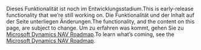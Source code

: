 <span data-ttu-id="ee76e-101">Dieses Funktionalität ist noch im Entwicklungsstadium.</span><span class="sxs-lookup"><span data-stu-id="ee76e-101">This is early-release functionality that we’re still working on.</span></span> <span data-ttu-id="ee76e-102">Die Funktionalität und der Inhalt auf der Seite unterliegen Änderungen.</span><span class="sxs-lookup"><span data-stu-id="ee76e-102">The functionality, and the content on this page, are subject to change.</span></span> <span data-ttu-id="ee76e-103">Um zu erfahren was kommt, gehen Sie zu [Microsoft Dynamics NAV Roadmap](https://go.microsoft.com/fwlink/?linkid=842139).</span><span class="sxs-lookup"><span data-stu-id="ee76e-103">To learn what’s coming, see the [Microsoft Dynamics NAV Roadmap](https://go.microsoft.com/fwlink/?linkid=842139).</span></span>